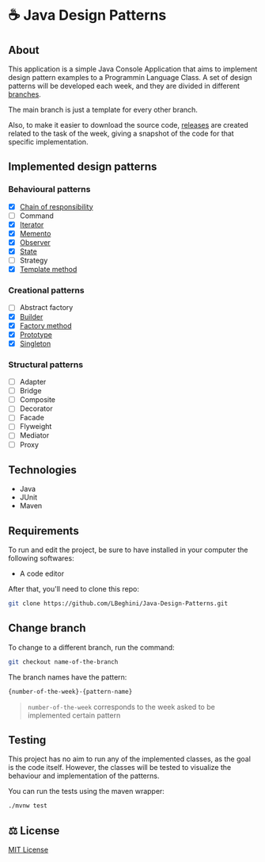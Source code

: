 # ☕ Java Design Patterns

## About

This application is a simple Java Console Application that aims to implement design pattern examples to a Programmin Language Class. A set of design patterns will be developed
each week, and they are divided in different [branches](https://github.com/LBeghini/Java-Design-Patterns/branches).  

The main branch is just a template for every other branch.

Also, to make it easier to download the source code, [releases](https://github.com/LBeghini/Java-Design-Patterns/releases) are created related to the task of the week, giving a snapshot of the code for that specific implementation.

## Implemented design patterns

### Behavioural patterns

- [x] [Chain of responsibility](https://github.com/LBeghini/Java-Design-Patterns/tree/4-chain-of-responsibility)
- [ ] Command
- [x] [Iterator](https://github.com/LBeghini/Java-Design-Patterns/tree/4-iterator)
- [x] [Memento](https://github.com/LBeghini/Java-Design-Patterns/tree/5-memento)
- [x] [Observer](https://github.com/LBeghini/Java-Design-Patterns/tree/5-observer)
- [x] [State](https://github.com/LBeghini/Java-Design-Patterns/tree/3-state)
- [ ] Strategy
- [x] [Template method](https://github.com/LBeghini/Java-Design-Patterns/tree/4-template-method)

### Creational patterns

- [ ] Abstract factory
- [x] [Builder](https://github.com/LBeghini/Java-Design-Patterns/tree/1-builder)
- [x] [Factory method](https://github.com/LBeghini/Java-Design-Patterns/tree/2-factory-method)
- [x] [Prototype](https://github.com/LBeghini/Java-Design-Patterns/tree/2-prototype)
- [x] [Singleton](https://github.com/LBeghini/Java-Design-Patterns/tree/1-singleton)

### Structural patterns

- [ ] Adapter
- [ ] Bridge
- [ ] Composite
- [ ] Decorator
- [ ] Facade
- [ ] Flyweight
- [ ] Mediator
- [ ] Proxy

## Technologies

- Java
- JUnit
- Maven

## Requirements 

To run and edit the project, be sure to have installed in your computer the following softwares:
- A code editor

After that, you'll need to clone this repo:

```bash
git clone https://github.com/LBeghini/Java-Design-Patterns.git
```

## Change branch

To change to a different branch, run the command:

```bash
git checkout name-of-the-branch
```

The branch names have the pattern:

```bash
{number-of-the-week}-{pattern-name}
```

> `number-of-the-week` corresponds to the week asked to be implemented certain pattern 

## Testing

This project has no aim to run any of the implemented classes, as the goal is the code itself. However, the classes will be tested to visualize the behaviour and implementation 
of the patterns.  

You can run the tests using the maven wrapper:

```bash
./mvnw test 
```

## :balance_scale: License

[MIT License](https://github.com/LBeghini/Java-Design-Patterns/blob/main/LICENSE)

